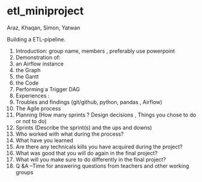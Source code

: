 # etl_miniproject

Araz, Khaqan, Simon, Yatwan

Building a ETL-pipeline.

1. Introduction: group name, members , preferably use powerpoint
2. Demonstration of:
  1. an Airflow instance
  2. the Graph
  3. the Gantt
  4. the Code
  5. Performing a Trigger DAG
3. Experiences :
  1. Troubles and findings (git/github, python, pandas , Airflow)
4. The Agile process
  1. Planning (How many sprints ? Design decisions , Things you chose to do or not to do)
  2. Sprints (Describe the sprint(s) and the ups and downs)
  3. Who worked with what during the process?
5. What have you learned
  1. Are there any technicals kills you have acquired during the project?
  2. What was good that you will do again in the final project?
  3. What will you make sure to do differently in the final project?
6. Q &A –Time for answering questions from teachers and other working groups

